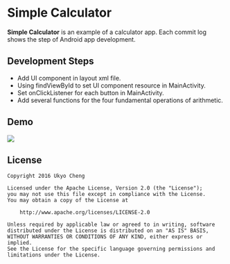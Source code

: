 # Simple Calculator

**Simple Calculator** is an example of a calculator app. Each commit log shows the step of Android app development.



## Development Steps


* Add UI component in layout xml file.
* Using findViewById to set UI component resource in MainActivity.
* Set onClickListener for each button in MainActivity.
* Add several functions for the four fundamental operations of arithmetic.

## Demo
<img src='http://i.imgur.com/mUXxZa3.png' />


## License

    Copyright 2016 Ukyo Cheng

    Licensed under the Apache License, Version 2.0 (the "License");
    you may not use this file except in compliance with the License.
    You may obtain a copy of the License at

        http://www.apache.org/licenses/LICENSE-2.0

    Unless required by applicable law or agreed to in writing, software
    distributed under the License is distributed on an "AS IS" BASIS,
    WITHOUT WARRANTIES OR CONDITIONS OF ANY KIND, either express or implied.
    See the License for the specific language governing permissions and
    limitations under the License.
